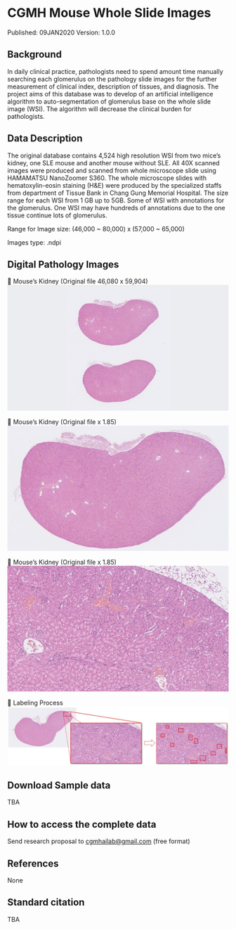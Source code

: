 # CGMH Mouse Whole Slide Images
Published: 09JAN2020 Version: 1.0.0

## Background
In daily clinical practice, pathologists need to spend amount time manually searching each glomerulus on the pathology slide images for the further measurement of clinical index, description of tissues, and diagnosis. The project aims of this database was to develop of an artificial intelligence algorithm to auto-segmentation of glomerulus base on the whole slide image (WSI). The algorithm will decrease the clinical burden for pathologists.

## Data Description
The original database contains 4,524 high resolution WSI from two mice’s kidney, one SLE mouse and another mouse without SLE. All 40X scanned images were produced and scanned from whole microscope slide using HAMAMATSU NanoZoomer S360. The whole microscope slides with hematoxylin-eosin staining (H&E) were produced by the specialized staffs from department of Tissue Bank in Chang Gung Memorial Hospital. The size range for each WSI from 1 GB up to 5GB. Some of WSI with annotations for the glomerulus. One WSI may have hundreds of annotations due to the one tissue continue lots of glomerulus.

Range for Image size: (46,000 ~ 80,000) x (57,000 ~ 65,000)

Images type: .ndpi

## Digital Pathology Images
	Mouse’s Kidney (Original file 46,080 x 59,904)
![Image](https://github.com/cgmhai00/Database/blob/master/original.jpg)

	Mouse’s Kidney (Original file x 1.85)
![Image2](https://github.com/cgmhai00/Database/blob/master/original_v2.jpg)

	Mouse’s Kidney (Original file x 1.85)
![Image3](https://github.com/cgmhai00/Database/blob/master/original_v3.jpg)

	Labeling Process
![Image4](https://github.com/cgmhai00/Database/blob/master/original_labeling.jpg)

## Download Sample data
TBA

## How to access the complete data
Send research proposal to cgmhailab@gmail.com (free format)

## References
None

## Standard citation
TBA
